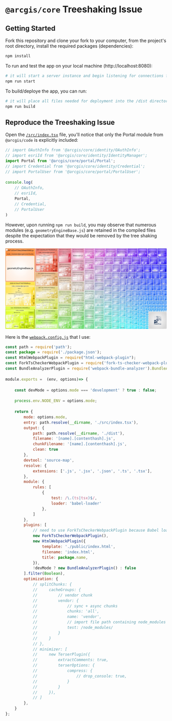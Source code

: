 # `@arcgis/core` Treeshaking Issue

## Getting Started
Fork this repository and clone your fork to your computer, from the project's root directory, install the required packages (dependencies):

```sh
npm install
```

To run and test the app on your local machine (http://localhost:8080):

```sh
# it will start a server instance and begin listening for connections from localhost on port 8080
npm run start
```

To build/deploye the app, you can run:

```sh
# it will place all files needed for deployment into the /dist directory 
npm run build
```

## Reproduce the Treeshaking Issue 
Open the [`/src/index.tsx`](./src/index.tsx) file, you'll notice that only the Portal module from `@arcgis/code` is explicitly included:

```js
// import OAuthInfo from '@arcgis/core/identity/OAuthInfo';
// import esriId from '@arcgis/core/identity/IdentityManager';
import Portal from '@arcgis/core/portal/Portal';
// import Credential from '@arcgis/core/identity/Credential';
// import PortalUser from '@arcgis/core/portal/PortalUser';

console.log(
    // OAuthInfo,
    // esriId,
    Portal,
    // Credential,
    // PortalUser
)
```

However, upon running `npm run build`, you may observe that numerous modules (e.g. `geometryEngineBase.js`) are retained in the compiled files despite the expectation that they would be removed by the tree shaking process.

![screenshot](./screenshot.JPG)

Here is the [`webpack.config.js`](./webpack.config.js) that I use:

```js
const path = require('path');
const package = require('./package.json');
const HtmlWebpackPlugin = require("html-webpack-plugin");
const ForkTsCheckerWebpackPlugin = require('fork-ts-checker-webpack-plugin');
const BundleAnalyzerPlugin = require('webpack-bundle-analyzer').BundleAnalyzerPlugin;

module.exports =  (env, options)=> {

    const devMode = options.mode === 'development' ? true : false;

    process.env.NODE_ENV = options.mode;

    return {
        mode: options.mode,
        entry: path.resolve(__dirname, './src/index.tsx'),
        output: {
            path: path.resolve(__dirname, './dist'),
            filename: '[name].[contenthash].js',
            chunkFilename: '[name].[contenthash].js',
            clean: true
        },
        devtool: 'source-map',
        resolve: {
            extensions: ['.js', '.jsx', '.json', '.ts', '.tsx'],
        },
        module: {
            rules: [
                {
                    test: /\.(ts|tsx)$/,
                    loader: 'babel-loader'
                },
            ]
        },
        plugins: [
            // need to use ForkTsCheckerWebpackPlugin because Babel loader ignores the compilation errors for Typescript
            new ForkTsCheckerWebpackPlugin(),
            new HtmlWebpackPlugin({
                template: './public/index.html',
                filename: 'index.html',
                title: package.name,
            }),
            !devMode ? new BundleAnalyzerPlugin() : false
        ].filter(Boolean),
        optimization: {
            // splitChunks: {
            //     cacheGroups: {
            //         // vendor chunk
            //         vendor: {
            //             // sync + async chunks
            //             chunks: 'all',
            //             name: 'vendor',
            //             // import file path containing node_modules
            //             test: /node_modules/
            //         }
            //     }
            // },
            // minimizer: [
            //     new TerserPlugin({
            //         extractComments: true,
            //         terserOptions: {
            //             compress: {
            //                 // drop_console: true,
            //             }
            //         }
            //     }), 
            // ]
        },
    }
};
```